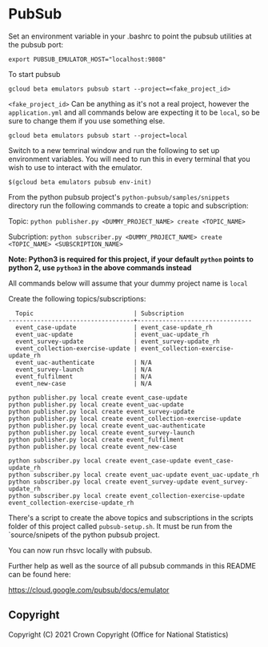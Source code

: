 # PubSub

Set an environment variable in your .bashrc to point the pubsub utilities at the pubsub port:

    export PUBSUB_EMULATOR_HOST="localhost:9808"
    
To start pubsub

    gcloud beta emulators pubsub start --project=<fake_project_id>

`<fake_project_id>` Can be anything as it's not a real project, however the `application.yml` and all commands below are expecting it to be `local`, so be sure to change them if you use something else.

    gcloud beta emulators pubsub start --project=local

Switch to a new temrinal window and run the following to set up environment variables. You will need to run this in every terminal that you wish to use to interact with the emulator.

    $(gcloud beta emulators pubsub env-init)

From the python pubsub project's `python-pubsub/samples/snippets` directory run the following commands to create a topic and subscription:

Topic: `python publisher.py <DUMMY_PROJECT_NAME> create <TOPIC_NAME>`

Subcription: `python subscriber.py <DUMMY_PROJECT_NAME> create <TOPIC_NAME> <SUBSCRIPTION_NAME>`

**Note: Python3 is required for this project, if your default `python` points to python 2, use `python3` in the above commands instead**

All commands below will assume that your dummy project name is `local`

Create the following topics/subscriptions:

      Topic                            | Subscription
    -----------------------------------+--------------------------------
      event_case-update                | event_case-update_rh
      event_uac-update                 | event_uac-update_rh
      event_survey-update              | event_survey-update_rh
      event_collection-exercise-update | event_collection-exercise-update_rh
      event_uac-authenticate           | N/A
      event_survey-launch              | N/A
      event_fulfilment                 | N/A
      event_new-case                   | N/A

    python publisher.py local create event_case-update
    python publisher.py local create event_uac-update
    python publisher.py local create event_survey-update
    python publisher.py local create event_collection-exercise-update
    python publisher.py local create event_uac-authenticate
    python publisher.py local create event_survey-launch
    python publisher.py local create event_fulfilment
    python publisher.py local create event_new-case

    python subscriber.py local create event_case-update event_case-update_rh
    python subscriber.py local create event_uac-update event_uac-update_rh
    python subscriber.py local create event_survey-update event_survey-update_rh
    python subscriber.py local create event_collection-exercise-update event_collection-exercise-update_rh

There's a script to create the above topics and subscriptions in the scripts folder of this project called `pubsub-setup.sh`. It must be run from the `source/snipets of the python pubsub project.

You can now run rhsvc locally with pubsub.

Further help as well as the source of all pubsub commands in this README can be found here:

https://cloud.google.com/pubsub/docs/emulator

## Copyright
Copyright (C) 2021 Crown Copyright (Office for National Statistics)
